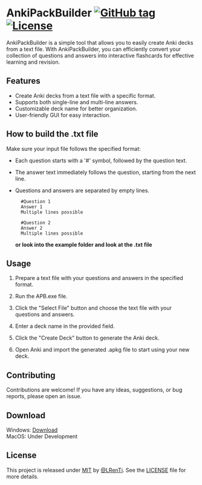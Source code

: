 # AnkiPackBuilder       [![GitHub tag](https://img.shields.io/github/tag/LRenTi/AnkiPackBuilder?include_prereleases=&sort=semver)](https://github.com/LRenTi/AnkiPackBuilder/releases/)[![License](https://img.shields.io/badge/License-MIT-blue)](#license)


AnkiPackBuilder is a simple tool that allows you to easily create Anki decks from a text file. With AnkiPackBuilder, you can efficiently convert your collection of questions and answers into interactive flashcards for effective learning and revision.

## Features

- Create Anki decks from a text file with a specific format.
- Supports both single-line and multi-line answers.
- Customizable deck name for better organization.
- User-friendly GUI for easy interaction.

## How to build the .txt file

Make sure your input file follows the specified format:
- Each question starts with a '#' symbol, followed by the question text.
- The answer text immediately follows the question, starting from the next line.
- Questions and answers are separated by empty lines.

        #Question 1
        Answer 1
        Multiple lines possible

        #Question 2
        Answer 2
        Multiple lines possible

    **or look into the example folder and look at the .txt file**<br>
  

## Usage

1. Prepare a text file with your questions and answers in the specified format.

2. Run the APB.exe file.

3. Click the "Select File" button and choose the text file with your questions and answers.

4. Enter a deck name in the provided field.

5. Click the "Create Deck" button to generate the Anki deck.

6. Open Anki and import the generated .apkg file to start using your new deck.

## Contributing

Contributions are welcome! If you have any ideas, suggestions, or bug reports, please open an issue.

## Download

Windows: [Download](https://github.com/LRenTi/AnkiPackBuilder/releases/latest)<br>
MacOS: Under Development

## License

This project is released under [MIT](/LICENSE.md) by [@LRenTi](https://github.com/LRenTi). See the [LICENSE](LICENSE.md) file for more details.
